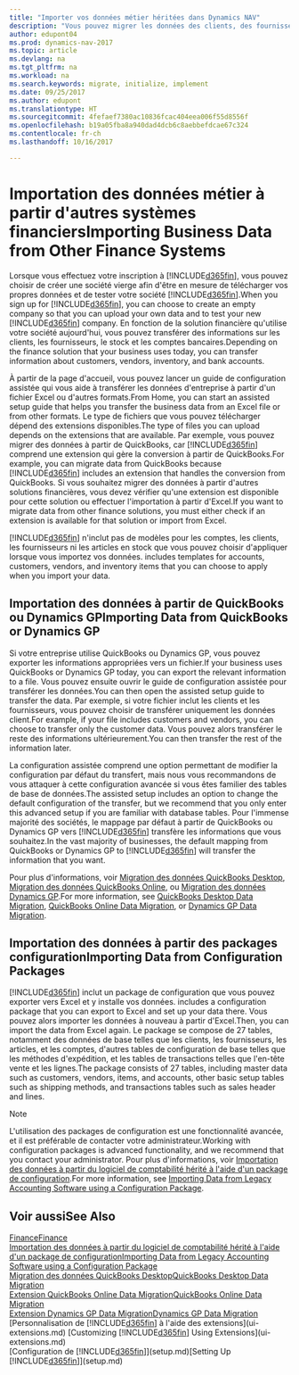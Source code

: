 ```yaml
---
title: "Importer vos données métier héritées dans Dynamics NAV"
description: "Vous pouvez migrer les données des clients, des fournisseurs et du stock, par exemple, à partir d'Excel, QuickBooks ou Dynamics GP vers Dynamics NAV."
author: edupont04
ms.prod: dynamics-nav-2017
ms.topic: article
ms.devlang: na
ms.tgt_pltfrm: na
ms.workload: na
ms.search.keywords: migrate, initialize, implement
ms.date: 09/25/2017
ms.author: edupont
ms.translationtype: HT
ms.sourcegitcommit: 4fefaef7380ac10836fcac404eea006f55d8556f
ms.openlocfilehash: b19a05fba8a940dad4dcb6c8aebbefdcae67c324
ms.contentlocale: fr-ch
ms.lasthandoff: 10/16/2017

---
```

# <a name="importing-business-data-from-other-finance-systems"></a><span data-ttu-id="999fc-103">Importation des données métier à partir d'autres systèmes financiers</span><span class="sxs-lookup"><span data-stu-id="999fc-103">Importing Business Data from Other Finance Systems</span></span>
<span data-ttu-id="999fc-104">Lorsque vous effectuez votre inscription à [!INCLUDE[d365fin](includes/d365fin_md.md)], vous pouvez choisir de créer une société vierge afin d'être en mesure de télécharger vos propres données et de tester votre société [!INCLUDE[d365fin](includes/d365fin_md.md)].</span><span class="sxs-lookup"><span data-stu-id="999fc-104">When you sign up for [!INCLUDE[d365fin](includes/d365fin_md.md)], you can choose to create an empty company so that you can upload your own data and to test your new [!INCLUDE[d365fin](includes/d365fin_md.md)] company.</span></span> <span data-ttu-id="999fc-105">En fonction de la solution financière qu'utilise votre société aujourd'hui, vous pouvez transférer des informations sur les clients, les fournisseurs, le stock et les comptes bancaires.</span><span class="sxs-lookup"><span data-stu-id="999fc-105">Depending on the finance solution that your business uses today, you can transfer information about customers, vendors, inventory, and bank accounts.</span></span>  

<span data-ttu-id="999fc-106">À partir de la page d'accueil, vous pouvez lancer un guide de configuration assistée qui vous aide à transférer les données d'entreprise à partir d'un fichier Excel ou d'autres formats.</span><span class="sxs-lookup"><span data-stu-id="999fc-106">From Home, you can start an assisted setup guide that helps you transfer the business data from an Excel file or from other formats.</span></span> <span data-ttu-id="999fc-107">Le type de fichiers que vous pouvez télécharger dépend des extensions disponibles.</span><span class="sxs-lookup"><span data-stu-id="999fc-107">The type of files you can upload depends on the extensions that are available.</span></span> <span data-ttu-id="999fc-108">Par exemple, vous pouvez migrer des données à partir de QuickBooks, car [!INCLUDE[d365fin](includes/d365fin_md.md)] comprend une extension qui gère la conversion à partir de QuickBooks.</span><span class="sxs-lookup"><span data-stu-id="999fc-108">For example, you can migrate data from QuickBooks because [!INCLUDE[d365fin](includes/d365fin_md.md)] includes an extension that handles the conversion from QuickBooks.</span></span> <span data-ttu-id="999fc-109">Si vous souhaitez migrer des données à partir d'autres solutions financières, vous devez vérifier qu'une extension est disponible pour cette solution ou effectuer l'importation à partir d'Excel.</span><span class="sxs-lookup"><span data-stu-id="999fc-109">If you want to migrate data from other finance solutions, you must either check if an extension is available for that solution or import from Excel.</span></span>  

[!INCLUDE[d365fin](includes/d365fin_md.md)]<span data-ttu-id="999fc-110"> n'inclut pas de modèles pour les comptes, les clients, les fournisseurs ni les articles en stock que vous pouvez choisir d'appliquer lorsque vous importez vos données.</span><span class="sxs-lookup"><span data-stu-id="999fc-110"> includes templates for accounts, customers, vendors, and inventory items that you can choose to apply when you import your data.</span></span>  

## <a name="importing-data-from-quickbooks-or-dynamics-gp"></a><span data-ttu-id="999fc-111">Importation des données à partir de QuickBooks ou Dynamics GP</span><span class="sxs-lookup"><span data-stu-id="999fc-111">Importing Data from QuickBooks or Dynamics GP</span></span>
<span data-ttu-id="999fc-112">Si votre entreprise utilise QuickBooks ou Dynamics GP, vous pouvez exporter les informations appropriées vers un fichier.</span><span class="sxs-lookup"><span data-stu-id="999fc-112">If your business uses QuickBooks or Dynamics GP today, you can export the relevant information to a file.</span></span> <span data-ttu-id="999fc-113">Vous pouvez ensuite ouvrir le guide de configuration assistée pour transférer les données.</span><span class="sxs-lookup"><span data-stu-id="999fc-113">You can then open the assisted setup guide to transfer the data.</span></span>
<span data-ttu-id="999fc-114">Par exemple, si votre fichier inclut les clients et les fournisseurs, vous pouvez choisir de transférer uniquement les données client.</span><span class="sxs-lookup"><span data-stu-id="999fc-114">For example, if your file includes customers and vendors, you can choose to transfer only the customer data.</span></span> <span data-ttu-id="999fc-115">Vous pouvez alors transférer le reste des informations ultérieurement.</span><span class="sxs-lookup"><span data-stu-id="999fc-115">You can then transfer the rest of the information later.</span></span>  

<span data-ttu-id="999fc-116">La configuration assistée comprend une option permettant de modifier la configuration par défaut du transfert, mais nous vous recommandons de vous attaquer à cette configuration avancée si vous êtes familier des tables de base de données.</span><span class="sxs-lookup"><span data-stu-id="999fc-116">The assisted setup includes an option to change the default configuration of the transfer, but we recommend that you only enter this advanced setup if you are familiar with database tables.</span></span> <span data-ttu-id="999fc-117">Pour l'immense majorité des sociétés, le mappage par défaut à partir de QuickBooks ou Dynamics GP vers [!INCLUDE[d365fin](includes/d365fin_md.md)] transfère les informations que vous souhaitez.</span><span class="sxs-lookup"><span data-stu-id="999fc-117">In the vast majority of businesses, the default mapping from QuickBooks or Dynamics GP to [!INCLUDE[d365fin](includes/d365fin_md.md)] will transfer the information that you want.</span></span>  

<span data-ttu-id="999fc-118">Pour plus d'informations, voir [Migration des données QuickBooks Desktop](ui-extensions-quickbooks-data-migration.md), [Migration des données QuickBooks Online](ui-extensions-quickbooks-online-data-migration.md), ou [Migration des données Dynamics GP](ui-extensions-dynamicsgp-data-migration.md).</span><span class="sxs-lookup"><span data-stu-id="999fc-118">For more information, see [QuickBooks Desktop Data Migration](ui-extensions-quickbooks-data-migration.md), [QuickBooks Online Data Migration](ui-extensions-quickbooks-online-data-migration.md), or [Dynamics GP Data Migration](ui-extensions-dynamicsgp-data-migration.md).</span></span>  

## <a name="importing-data-from-configuration-packages"></a><span data-ttu-id="999fc-119">Importation des données à partir des packages configuration</span><span class="sxs-lookup"><span data-stu-id="999fc-119">Importing Data from Configuration Packages</span></span>
[!INCLUDE[d365fin](includes/d365fin_md.md)]<span data-ttu-id="999fc-120"> inclut un package de configuration que vous pouvez exporter vers Excel et y installe vos données.</span><span class="sxs-lookup"><span data-stu-id="999fc-120"> includes a configuration package that you can export to Excel and set up your data there.</span></span> <span data-ttu-id="999fc-121">Vous pouvez alors importer les données à nouveau à partir d'Excel.</span><span class="sxs-lookup"><span data-stu-id="999fc-121">Then, you can import the data from Excel again.</span></span> <span data-ttu-id="999fc-122">Le package se compose de 27 tables, notamment des données de base telles que les clients, les fournisseurs, les articles, et les comptes, d'autres tables de configuration de base telles que les méthodes d'expédition, et les tables de transactions telles que l'en-tête vente et les lignes.</span><span class="sxs-lookup"><span data-stu-id="999fc-122">The package consists of 27 tables, including master data such as customers, vendors, items, and accounts, other basic setup tables such as shipping methods, and transactions tables such as sales header and lines.</span></span>  

> [!NOTE]  
>   <span data-ttu-id="999fc-123">L'utilisation des packages de configuration est une fonctionnalité avancée, et il est préférable de contacter votre administrateur.</span><span class="sxs-lookup"><span data-stu-id="999fc-123">Working with configuration packages is advanced functionality, and we recommend that you contact your administrator.</span></span> <span data-ttu-id="999fc-124">Pour plus d'informations, voir [Importation des données à partir du logiciel de comptabilité hérité à l'aide d'un package de configuration](across-import-data-configuration-packages.md).</span><span class="sxs-lookup"><span data-stu-id="999fc-124">For more information, see [Importing Data from Legacy Accounting Software using a Configuration Package](across-import-data-configuration-packages.md).</span></span>  

## <a name="see-also"></a><span data-ttu-id="999fc-125">Voir aussi</span><span class="sxs-lookup"><span data-stu-id="999fc-125">See Also</span></span>
[<span data-ttu-id="999fc-126">Finance</span><span class="sxs-lookup"><span data-stu-id="999fc-126">Finance</span></span>](finance.md)  
[<span data-ttu-id="999fc-127">Importation des données à partir du logiciel de comptabilité hérité à l'aide d'un package de configuration</span><span class="sxs-lookup"><span data-stu-id="999fc-127">Importing Data from Legacy Accounting Software using a Configuration Package</span></span>](across-import-data-configuration-packages.md)  
[<span data-ttu-id="999fc-128">Migration des données QuickBooks Desktop</span><span class="sxs-lookup"><span data-stu-id="999fc-128">QuickBooks Desktop Data Migration</span></span>](ui-extensions-quickbooks-data-migration.md)  
[<span data-ttu-id="999fc-129">Extension QuickBooks Online Data Migration</span><span class="sxs-lookup"><span data-stu-id="999fc-129">QuickBooks Online Data Migration</span></span>](ui-extensions-quickbooks-online-data-migration.md)  
[<span data-ttu-id="999fc-130">Extension Dynamics GP Data Migration</span><span class="sxs-lookup"><span data-stu-id="999fc-130">Dynamics GP Data Migration</span></span>](ui-extensions-dynamicsgp-data-migration.md)  
<span data-ttu-id="999fc-131">[Personnalisation de [!INCLUDE[d365fin](includes/d365fin_md.md)] à l'aide des extensions](ui-extensions.md) </span><span class="sxs-lookup"><span data-stu-id="999fc-131">[Customizing [!INCLUDE[d365fin](includes/d365fin_md.md)] Using Extensions](ui-extensions.md) </span></span>  
<span data-ttu-id="999fc-132">[Configuration de [!INCLUDE[d365fin](includes/d365fin_md.md)]](setup.md)</span><span class="sxs-lookup"><span data-stu-id="999fc-132">[Setting Up [!INCLUDE[d365fin](includes/d365fin_md.md)]](setup.md)</span></span>

## 

